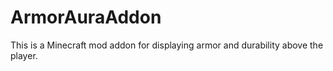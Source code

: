 # ArmorAuraAddon

This is a Minecraft mod addon for displaying armor and durability above the player.